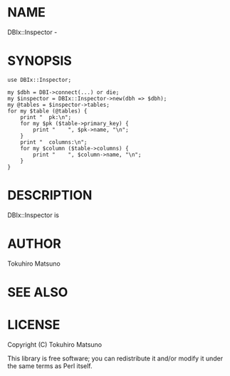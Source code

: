 # NAME

DBIx::Inspector -

# SYNOPSIS

    use DBIx::Inspector;

    my $dbh = DBI->connect(...) or die;
    my $inspector = DBIx::Inspector->new(dbh => $dbh);
    my @tables = $inspector->tables;
    for my $table (@tables) {
        print "  pk:\n";
        for my $pk ($table->primary_key) {
            print "    ", $pk->name, "\n";
        }
        print "  columns:\n";
        for my $column ($table->columns) {
            print "    ", $column->name, "\n";
        }
    }

# DESCRIPTION

DBIx::Inspector is

# AUTHOR

Tokuhiro Matsuno <tokuhirom AAJKLFJEF GMAIL COM>

# SEE ALSO

# LICENSE

Copyright (C) Tokuhiro Matsuno

This library is free software; you can redistribute it and/or modify
it under the same terms as Perl itself.